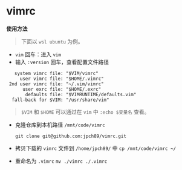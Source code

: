 # vimrc

**使用方法**

> 下面以 `wsl ubuntu` 为例。

- `vim` 回车：进入 `vim`
- 输入 `:version` 回车，查看配置文件路径
```
   system vimrc file: "$VIM/vimrc"
     user vimrc file: "$HOME/.vimrc"
 2nd user vimrc file: "~/.vim/vimrc"
      user exrc file: "$HOME/.exrc"
       defaults file: "$VIMRUNTIME/defaults.vim"
  fall-back for $VIM: "/usr/share/vim"
```

> `$VIM` 和 `$HOME` 可以通过在 `vim` 中 `:echo $变量名` 查看。

- 克隆仓库到本机路径 `/mnt/code/vimrc`

  `git clone git@github.com:jpch89/vimrc.git`

- 拷贝下载的 `vimrc` 文件到 `/home/jpch89/` 中
  `cp /mnt/code/vimrc ~/`

- 重命名为 `.vimrc`
  `mv ./vimrc ./.vimrc`
